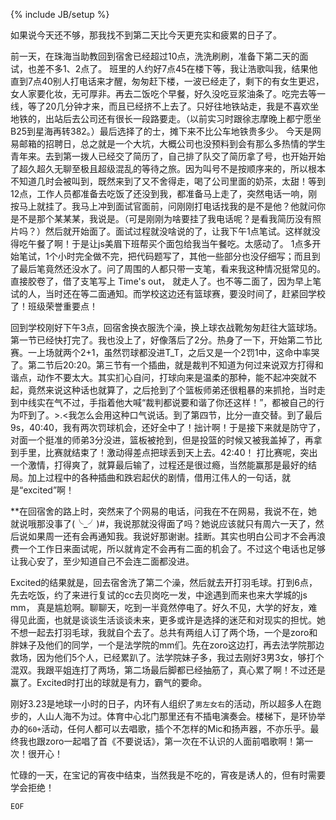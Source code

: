 ﻿---
layout: post
category:  test
tagline: "最紧要开心"
tags: [test]
mytitle: 满满的一天都是累
---

{% include JB/setup %}

如果说今天还不够，那我找不到第二天比今天更充实和疲累的日子了。

前一天，在珠海当助教回到宿舍已经超过10点，洗洗刷刷，准备下第二天的面试，也差不多1、2点了。
班里的人约好7点45在楼下等，我让浩歌叫我，结果他直到7点40别人打电话来才醒，匆匆赶下楼，一波已经走了，剩下的有女生更迟，女人家要化妆，无可厚非。再去二饭吃个早餐，好久没吃豆浆油条了。吃完去等一线，等了20几分钟才来，而且已经挤不上去了。只好往地铁站走，我是不喜欢坐地铁的，出站后去公司还有很长一段路要走。（以前实习时跟徐志摩晚上都宁愿坐B25到星海再转382。）最后选择了的士，摊下来不比公车地铁贵多少。
今天是网易邮箱的招聘日，总之就是一个大坑，大概公司也没预料到会有那么多热情的学生青年来。去到第一拨人已经交了简历了，自己排了队交了简历拿了号，也开始开始了超久超久无聊至极且超级混乱的等待之旅。因为叫号不是按顺序来的，所以根本不知道几时会被叫到，既然来到了又不舍得走，喝了公司里面的奶茶，太甜！等到12点，工作人员都准备去吃饭了还没到我，都准备马上走了，突然电话一响，刚按马上就挂了。我马上冲到面试官面前，问刚刚打电话找我的是不是他？他就问你是不是那个某某某，我说是。（可是刚刚为啥要挂了我电话呢？是看我简历没有照片吗？）然后就开始面了。面试过程就没啥说的了，让我下午1点笔试。这样就没得吃午餐了啊！于是让js美眉下班帮买个面包给我当午餐吃。太感动了。
1点多开始笔试，1个小时完全做不完，把代码题写了，其他一些部分也没仔细写；而且到了最后笔竟然还没水了。问了周围的人都只带一支笔，看来我这种情况挺常见的。直接胶卷了，借了支笔写上 Time's out， 就走人了。也不等二面了，因为早上笔试的人，当时还在等二面通知。而学校这边还有篮球赛，要没时间了，赶紧回学校了！班级荣誉重要点！

回到学校刚好下午3点，回宿舍换衣服洗个澡，换上球衣战靴匆匆赶往大篮球场。第一节已经快打完了。我也没上了，好像落后了2分。热身了一下，开始第二节比赛。一上场就两个2+1，虽然罚球都没进T_T，之后又是一个2罚1中，这命中率哭了。第二节后20:20。第三节有一个插曲，就是裁判不知道为何过来说双方打得和谐点，动作不要太大。其实扪心自问，打球向来是温柔的那种，能不起冲突就不起，竟然来说这种话也就算了，之后抢到了个篮板师弟还很粗暴的来抓抢，当时走到中线实在气不过，手指着他大喊“裁判都说要和谐了你还这样！”，都被自己的行为吓到了。>.<我怎么会用这种口气说话。到了第四节，比分一直交替。到了最后9s，40:40，我有两次罚球机会，还好全中了！拙计啊！于是接下来就是防守了，对面一个挺准的师弟3分没进，篮板被抢到，但是投篮的时候又被我盖掉了，再拿到手里，比赛就结束了！激动得差点把球丢到天上去。42:40！
打比赛呢，突出一个激情，打得爽了，就算最后输了，过程还是很过瘾，当然能赢那是最好的结局。加上过程中的各种插曲和跌宕起伏的剧情，借用江伟人的一句话，就是“excited”啊！

**在回宿舍的路上时，突然来了个网易的电话，问我在不在网易，我说不在，她就说哦那没事了(╰_╯)#，我说那就没得面了吗？她说应该就只有周六一天了，然后说如果周一还有会再通知我。我说好那谢谢。挂断。其实也明白公司才不会再浪费一个工作日来面试呢，所以就肯定不会再有二面的机会了。不过这个电话也足够让我心安了，至少知道自己不会连二面都没进。

Excited的结果就是，回去宿舍洗了第二个澡，然后就去开打羽毛球。打到6点，先去吃饭，约了来进行复试的cc去贝岗吃一发，中途遇到而来也来大学城的js mm， 真是尴尬啊。聊聊天，吃到一半竟然停电了。好久不见，大学的好友，难得见此面，也就是谈谈生活谈谈未来，更多或许是选择的迷茫和对现实的担忧。她不想一起去打羽毛球，我就自个去了。总共有两组人订了两个场，一个是zoro和胖妹子及他们的同学，一个是法学院的mm们。先在zoro这边打，再去法学院那边救场，因为他们5个人，已经累趴了。法学院妹子多，我过去刚好3男3女，够打个混双。我跟平姐连打了两场，第二场最后脚都已经抽筋了，真心累了啊！不过还是赢了。Excited时打出的球就是有力，霸气的要命。

刚好3.23是地球一小时的日子，内环有人组织了`男左女右`的活动，所以超多人在跑步的，人山人海不为过。体育中心北门那里还有不插电演奏会。楼梯下，是环协举办的`60+`活动，任何人都可以去唱歌，插个不怎样的Mic和扬声器，不亦乐乎。最终我也跟zoro一起唱了首《不要说话》，第一次在不认识的人面前唱歌啊！第一次！很开心！

忙碌的一天，在宝记的宵夜中结束，当然我是不吃的，宵夜是诱人的，但有时需要学会拒绝！

`EOF`



